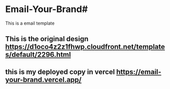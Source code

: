 # Email-Your-Brand#
This is  a email template
## This is the original design https://d1oco4z2z1fhwp.cloudfront.net/templates/default/2296.html
## this is my deployed copy in vercel https://email-your-brand.vercel.app/
